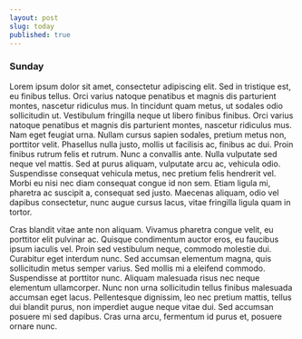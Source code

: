 ```yaml
---
layout: post
slug: today
published: true
---
```


### Sunday

Lorem ipsum dolor sit amet, consectetur adipiscing elit. Sed in tristique est, eu finibus tellus. Orci varius natoque penatibus et magnis dis parturient montes, nascetur ridiculus mus. In tincidunt quam metus, ut sodales odio sollicitudin ut. Vestibulum fringilla neque ut libero finibus finibus. Orci varius natoque penatibus et magnis dis parturient montes, nascetur ridiculus mus. Nam eget feugiat urna. Nullam cursus sapien sodales, pretium metus non, porttitor velit. Phasellus nulla justo, mollis ut facilisis ac, finibus ac dui. Proin finibus rutrum felis et rutrum. Nunc a convallis ante. Nulla vulputate sed neque vel mattis. Sed at purus aliquam, vulputate arcu ac, vehicula odio. Suspendisse consequat vehicula metus, nec pretium felis hendrerit vel. Morbi eu nisi nec diam consequat congue id non sem. Etiam ligula mi, pharetra ac suscipit a, consequat sed justo. Maecenas aliquam, odio vel dapibus consectetur, nunc augue cursus lacus, vitae fringilla ligula quam in tortor.

Cras blandit vitae ante non aliquam. Vivamus pharetra congue velit, eu porttitor elit pulvinar ac. Quisque condimentum auctor eros, eu faucibus ipsum iaculis vel. Proin sed vestibulum neque, commodo molestie dui. Curabitur eget interdum nunc. Sed accumsan elementum magna, quis sollicitudin metus semper varius. Sed mollis mi a eleifend commodo. Suspendisse at porttitor nunc. Aliquam malesuada risus nec neque elementum ullamcorper. Nunc non urna sollicitudin tellus finibus malesuada accumsan eget lacus. Pellentesque dignissim, leo nec pretium mattis, tellus dui blandit purus, non imperdiet augue neque vitae dui. Sed accumsan posuere mi sed dapibus. Cras urna arcu, fermentum id purus et, posuere ornare nunc.
